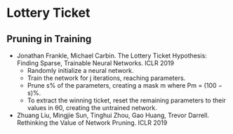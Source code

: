 # Lottery Ticket

## Pruning in Training
- Jonathan Frankle, Michael Carbin. The Lottery Ticket Hypothesis: Finding Sparse, Trainable Neural Networks. ICLR 2019
	- Randomly initialize a neural network.
	- Train the network for j iterations, reaching parameters.
	- Prune s% of the parameters, creating a mask m where Pm = (100 − s)%.
	- To extract the winning ticket, reset the remaining parameters to their values in θ0, creating the untrained network.
- Zhuang Liu, Mingjie Sun, Tinghui Zhou, Gao Huang, Trevor Darrell. Rethinking the Value of Network Pruning. ICLR 2019